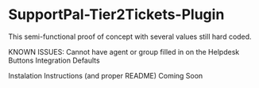 # SupportPal-Tier2Tickets-Plugin

This semi-functional proof of concept with several values still hard coded.

KNOWN ISSUES:
Cannot have agent or group filled in on the Helpdesk Buttons Integration Defaults


Instalation Instructions (and proper README) Coming Soon